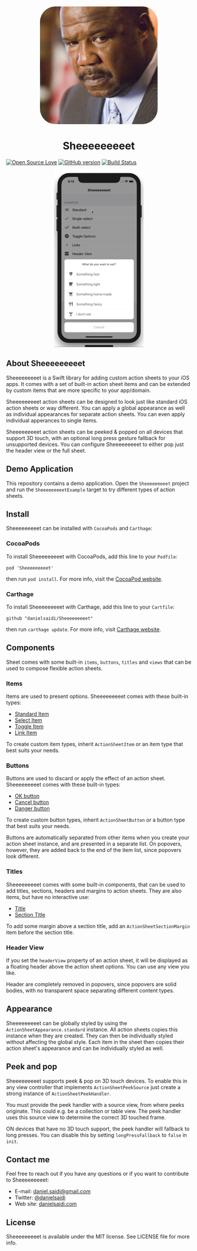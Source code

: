 <p align="center">
    <img src ="SheeeeeeeeetExample/Assets/Assets.xcassets/AppIcon.appiconset/Icon-320.png" style="border-radius: 13%" />
    <h1 align="center">Sheeeeeeeeet</h1>
</p>



[![Open Source Love](https://badges.frapsoft.com/os/mit/mit.svg?v=102)](https://github.com/ellerbrock/open-source-badge/)
[![GitHub version](https://badge.fury.io/gh/danielsaidi%2FSheeeeeeeeet.svg)](http://badge.fury.io/gh/danielsaidi%2FSheeeeeeeeet)
[![Build Status](https://api.travis-ci.org/danielsaidi/Sheeeeeeeeet.svg)](https://travis-ci.org/danielsaidi/Sheeeeeeeeet)


<p align="center">
    <img src ="Resources/device.gif" />
</p>

## About Sheeeeeeeeet

Sheeeeeeeeet is a Swift library for adding custom action sheets to your iOS apps.
It comes with a set of built-in action sheet items and can be extended by custom
items that are more specific to your app/domain.

Sheeeeeeeeet action sheets can be designed to look just like standard iOS action
sheets or way different. You can apply a global appearance as well as individual
appearances for separate action sheets. You can even apply individual apperances
to single items.

Sheeeeeeeeet action sheets can be peeked & popped on all devices that support 3D
touch, with an optional long press gesture fallback for unsupported devices. You
can configure Sheeeeeeeeet to either pop just the header view or the full sheet.


## Demo Application

This repository contains a demo application. Open the `Sheeeeeeeeet` project and
run the `SheeeeeeeeetExample` target to try different types of action sheets.


## Install

Sheeeeeeeeet can be installed with `CocoaPods` and `Carthage`:

### CocoaPods

To install Sheeeeeeeeet with CocoaPods, add this line to your `Podfile`:

```
pod 'Sheeeeeeeeet'
```

then run `pod install`. For more info, visit the [CocoaPod website][CocoaPods].

### Carthage

To install Sheeeeeeeeet with Carthage, add this line to your `Cartfile`:

```
github "danielsaidi/Sheeeeeeeeet"
```

then run `carthage update`. For more info, visit [Carthage website][Carthage].


## Components

Sheet comes with some built-in `items`, `buttons`, `titles` and `views` that can
be used to compose flexible action sheets.

### Items

Items are used to present options. Sheeeeeeeeet comes with these built-in types:

* [Standard Item][ActionSheetItem]
* [Select Item][ActionSheetSelectItem]
* [Toggle Item][ActionSheetToggleItem]
* [Link Item][ActionSheetLinkItem]

To create custom item types, inherit `ActionSheetItem` or an item type that best
suits your needs.

### Buttons

Buttons are used to discard or apply the effect of an action sheet. Sheeeeeeeeet
comes with these built-in types:

* [OK button][ActionSheetOkButton]
* [Cancel button][ActionSheetCancelButton]
* [Danger button][ActionSheetDangerButton]

To create custom button types, inherit `ActionSheetButton` or a button type that
best suits your needs.

Buttons are automatically separated from other items when you create your action
sheet instance, and are presented in a separate list. On popovers, however, they
are added back to the end of the item list, since popovers look different.

### Titles

Sheeeeeeeeet comes with some built-in components, that can be used to add titles,
sections, headers and margins to action sheets. They are also items, but have no
interactive use:

* [Title][ActionSheetTitle]
* [Section Title][ActionSheetSectionTitle]

To add some margin above a section title, add an `ActionSheetSectionMargin` item
before the section title.

### Header View

If you set the `headerView` property of an action sheet, it will be displayed as
a floating header above the action sheet options. You can use any view you like.

Header are completely removed in popovers, since popovers are solid bodies, with
no transparent space separating different content types.


## Appearance

Sheeeeeeeeet can be globally styled by using the `ActionSheetAppearance.standard`
instance. All action sheets copies this instance when they are created. They can
then be individually styled without affecting the global style. Each item in the
sheet then copies their action sheet's appearance and can be individually styled
as well.


## Peek and pop

Sheeeeeeeeet supports peek & pop on 3D touch devices. To enable this in any view
controller that implements `ActionSheetPeekSource` just create a strong instance
of `ActionSheetPeekHandler`. 

You must provide the peek handler with a source view, from where peeks originate.
This could e.g. be a collection or table view. The peek handler uses this source
view to determine the correct 3D touched frame.

ON devices that have no 3D touch support, the peek handler will fallback to long
presses. You can disable this by setting `longPressFallback` to `false` in `init`.


## Contact me

Feel free to reach out if you have any questions or if you want to contribute to
Sheeeeeeeeet:

* E-mail: [daniel.saidi@gmail.com](mailto:daniel.saidi@gmail.com)
* Twitter: [@danielsaidi](http://www.twitter.com/danielsaidi)
* Web site: [danielsaidi.com](http://www.danielsaidi.com)


## License

Sheeeeeeeeet is available under the MIT license. See LICENSE file for more info.



[Carthage]: https://github.com/Carthage/Carthage
[CocoaPods]: https://cocoapods.org/

[ActionSheetItem]: https://github.com/danielsaidi/Sheeeeeeeeet/blob/master/Sheeeeeeeeet/Sheeeeeeeeet/Items/ActionSheetItem.swift
[ActionSheetSelectItem]: https://github.com/danielsaidi/Sheeeeeeeeet/blob/master/Sheeeeeeeeet/Sheeeeeeeeet/Items/ActionSheetSelectItem.swift
[ActionSheetToggleItem]: https://github.com/danielsaidi/Sheeeeeeeeet/blob/master/Sheeeeeeeeet/Sheeeeeeeeet/Items/ActionSheetToggleItem.swift
[ActionSheetLinkItem]: https://github.com/danielsaidi/Sheeeeeeeeet/blob/master/Sheeeeeeeeet/Sheeeeeeeeet/Items/ActionSheetLinkItem.swift


[ActionSheetOkButton]: https://github.com/danielsaidi/Sheeeeeeeeet/blob/master/Sheeeeeeeeet/Sheeeeeeeeet/Items/ActionSheetOkButton.swift
[ActionSheetCancelButton]: https://github.com/danielsaidi/Sheeeeeeeeet/blob/master/Sheeeeeeeeet/Sheeeeeeeeet/Items/ActionSheetCancelButton.swift
[ActionSheetDangerButton]: https://github.com/danielsaidi/Sheeeeeeeeet/blob/master/Sheeeeeeeeet/Sheeeeeeeeet/Items/ActionSheetDangerButton.swift


[ActionSheetTitle]: https://github.com/danielsaidi/Sheeeeeeeeet/blob/master/Sheeeeeeeeet/Sheeeeeeeeet/Items/ActionSheetTitle.swift
[ActionSheetSectionTitle]: https://github.com/danielsaidi/Sheeeeeeeeet/blob/master/Sheeeeeeeeet/Sheeeeeeeeet/Items/ActionSheetSectionTitle.swift